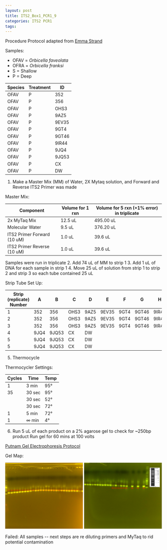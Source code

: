 ```yaml
---
layout: post
title: ITS2_Box1_PCR1_9
categories: ITS2 PCR1
tags:
---
```



Procedure
Protocol adapted from [Emma Strand](https://emmastrand.github.io/EmmaStrand_Notebook/16s,-ITS2,-23s-PCR-Protocol-Testing/)

Samples:
- OFAV = *Orbicella faveolata*
- OFRA = *Orbicella franksi*
- S = Shallow
- P = Deep

| Species | Treatment | ID    |
|---------|-----------|-------|
| OFAV    | P         | 352   |
| OFAV    | P         | 356   |
| OFAV    | P         | OHS3  |
| OFAV    | P         | 9AZ5  |
| OFAV    | P         | 9EV35 |
| OFAV    | P         | 9GT4  |
| OFAV    | P         | 9GT46 |
| OFAV    | P         | 9IR44 |
| OFAV    | P         | 9JQ4  |
| OFAV    | P         | 9JQ53 |
| OFAV    | P         | CX    |
| OFAV    | P         | DW    |

1. Make a Master Mix (MM) of Water, 2X Mytaq solution, and Forward and Reverse ITS2 Primer was made

Master Mix:

| Component                   | Volume for 1 rxn  |  Volume for 5 rxn (+1% error) in triplicate |
|-----------------------------|-------------------|---------------------------------------------|
| 2x MyTaq Mix                | 12.5 uL           | 495.00 uL                                   |
| Molecular Water             | 9.5 uL            | 376.20 uL                                   |
| ITS2 Primer Forward (10 uM) | 1.0 uL            | 39.6  uL                                    |
| ITS2 Primer Reverse (10 uM) | 1.0 uL            | 39.6 uL                                     |

Samples were run in triplicate
2. Add 74 uL of MM to strip 1
3. Add 1 uL of DNA for each sample in strip 1
4. Move 25 uL of solution from strip 1 to strip 2 and strip 3 so each tube contained 25 uL

Strip Tube Set Up:

| Strip (replicate) Number | A   | B     | C    | D    | E     | F    | G     | H     |
|--------------------------|-----|-------|------|------|-------|------|-------|-------|
| 1                        | 352 | 356   | OHS3 | 9AZ5 | 9EV35 | 9GT4 | 9GT46 | 9IR44 |
| 2                        | 352 | 356   | OHS3 | 9AZ5 | 9EV35 | 9GT4 | 9GT46 | 9IR44 |
| 3                        | 352 | 356   | OHS3 | 9AZ5 | 9EV35 | 9GT4 | 9GT46 | 9IR44 |
| 4                        | 9JQ4 | 9JQ53| CX   | DW   |
| 5                        | 9JQ4 | 9JQ53| CX   | DW   |
| 5                        | 9JQ4 | 9JQ53| CX   | DW   |

5. Thermocycle

Thermocycler Settings:

| Cycles | Time   | Temp |
|--------|--------|------|
| 1 	   | 3 min  | 95°  |
| 35     | 30 sec | 95°  |
|        | 30 sec | 52°  |
|        | 30 sec | 72°  |
| 1      | 5 min  | 72°  |
| 1      | ∞ min  | 4°   |

6. Run 5 uL of each product on a 2% agarose gel to check for ~250bp product
   Run gel for 60 mins at 100 volts

[Putnam Gel Electrophoresis Protocol](https://emmastrand.github.io/EmmaStrand_Notebook/Gel-Electrophoresis-Protocol/)

Gel Map:

![](https://raw.githubusercontent.com/wdunster/WDPrada_Lab_Notebook/master/images/ITS2_Gel9.png)

Failed: All samples -- next steps are re diluting primers and MyTaq to rid potential contamination
